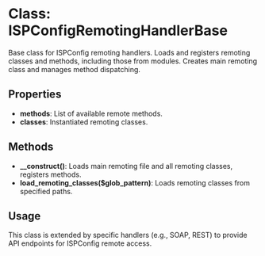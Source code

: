# Class: ISPConfigRemotingHandlerBase

Base class for ISPConfig remoting handlers. Loads and registers remoting classes and methods, including those from modules. Creates main remoting class and manages method dispatching.

## Properties
- **methods**: List of available remote methods.
- **classes**: Instantiated remoting classes.

## Methods
- **__construct()**: Loads main remoting file and all remoting classes, registers methods.
- **load_remoting_classes($glob_pattern)**: Loads remoting classes from specified paths.

## Usage
This class is extended by specific handlers (e.g., SOAP, REST) to provide API endpoints for ISPConfig remote access.
